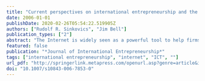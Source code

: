 ```yaml
---
title: "Current perspectives on international entrepreneurship and the Internet"
date: 2006-01-01
publishDate: 2020-02-26T05:54:22.519905Z
authors: ["Rudolf R. Sinkovics", "Jim Bell"]
publication_types: ["2"]
abstract: "The Internet is widely seen as a powerful tool to help firms overcome physical and managerial barriers to internationalisation. This is particularly true for smaller entrepreneurial firms, given their widely recognised human and financial resource limitations, restricted international experience and lack of knowledge of global markets. Many commentators argue that Internet enablement offers the prospect of removing a whole range of potential internationalisation barriers (Hamill and Gregory, 1997; Quelch and Klein, 1996; Singh and Kundu, 2002). However, while setting up websites implies instant internationalisation from a technical perspective (Kotha et al., 2001), the successful deployment of this virtual presence is restrained by functional and organisational capabilities (Prasad et al., 2001; Samiee, 1998). The Internet allows addressing potential customers without geographical restrictions, yet the successful exploitation of these market opportunities might necessitate learning by (online) experience and avoiding ‘shock effects’ (Pedersen and Petersen, 2004) when dealing with remote markets. Arguably, the pace of internationalisation is ‘compressed’ (Vermeulen and Barkema, 2002) due to the Internet, but it will be interesting to see whether smaller entrepreneurial firms can capitalise on this particular effect more so than other organisational forms. This themed issue aims to contribute to ongoing debate by looking at the interface of the Internet and International Entrepreneurship. It considers important issues such as: what are the enabling dimensions of internationalisation regarding the Internet and e-commerce? Does the Internet facilitate rapid internationalisation? How can we measure a successful online presence of SMEs and is there such a thing as E-entrepreneurship? The papers selected for this themed issue are at the interface of international entrepreneurship and the Internet and follow this theme from general to the specific. The first contribu-tion by Maria J. Nieto and Zulima Fernandez explores the role of IT in corporate strategy of SMEs. Although they argue that ICT does not necessarily constitute a source of competitive advantage in itself, it is the complimentarity with other strategic resources that counts. Their empirical example of Spanish SMEs confirms the existence of a significant relationship between ICT and international competitiveness. Hence, SMEs using ICT tend to be more heavily involved in international activities and demonstrate higher performance results. The paper by Sharon Loane provides a good case for the role of the internet in the internationalisation of SMEs. After elaborating on the ‘born global’ phenomenon, globalisation pressures and the impact of new ICT technologies, she builds on a cross national sample of small entrepreneurial firms from Canada, Ireland, Australia and New Zealand. Her interview material creates an understanding of the behaviour and strategies adopted by rapidly internationalising Internet enabled firms. Findings reveal the role of the Internet as a knowledge building tool in marketing, distribution, business processes, market intelligence and competitor analysis. Pia Arenius, Mika Gabrielsson and Viveca Sasi present an interesting case study on the rapid Internet-enabled internationalisation of a Finnish knowledge-intensive company. This case demonstrates that embracing the functional capabilities of the Internet may well support the theoretical advantages of rapid internationalisation. Moreover, their contribution is particularly interesting because it supports growing criticisms of the usefulness of internationalisation \"stages” theories. Rasha Mostafa, Colin Wheeler and Marian Jones examine the multi-facetted construct using innovativeness, proactiveness and risk taking and linking it to export performance. Their study demonstrates that entrepreneurial exporters are more committed to the Internet and in respect of growth in export sales, have better export performance. The study has strong implications for public policy in support of internationalisation, suggesting that upgrading SMEs ICT knowledge and usage will lead to stronger performance on international markets. The paper by Rudolf Sinkovics and Elfriede Penz develops the debate on Internet, SMEs and Entrepreneurship in a pragmatic yet important direction. It explores a new construct of \"Web-Empowerment”. Although the quality of websites is deemed a crucial element for the communication with stakeholders, web-design for smaller firms is guided by practical approaches rather than conceptual considerations. The web-empowerment scale proposed provides a valuable tool that can empower entrepreneurs to approach web-design more strategically in order to benefit from a competitive online presence. The final paper in the themed issue by Elaine Ramsey and Patrick Ibbotson discusses e-entrepreneurial firms. The authors take a macro and micro-perspective on entrepreneurial enterprises and discuss e-opportunities for economic development and the internationalisation of small Irish firms. They argue that the willingness to embrace e-business will determine the future success of Ireland in the digital economy. They also outline future directions for policy makers."
featured: false
publication: "*Journal of International Entrepreneurship*"
tags: ["international entrepreneurship", "internet", "ICT", ""]
url_pdf: "http://springerlink.metapress.com/openurl.asp?genre=article&id=doi:10.1007/s10843-006-7853-0"
doi: "10.1007/s10843-006-7853-0"
---
```


